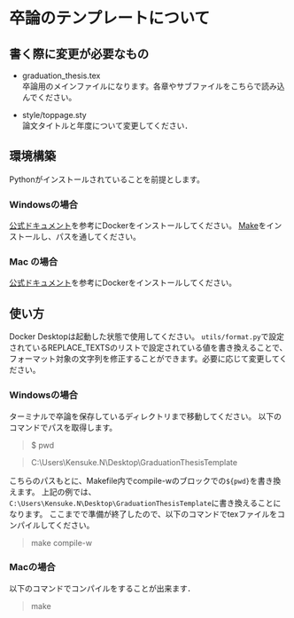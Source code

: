# 卒論のテンプレートについて

## 書く際に変更が必要なもの
- graduation_thesis.tex  
卒論用のメインファイルになります。各章やサブファイルをこちらで読み込んでください。

- style/toppage.sty  
論文タイトルと年度について変更してください．

## 環境構築
Pythonがインストールされていることを前提とします。

### Windowsの場合
[公式ドキュメント](https://docs.docker.jp/docker-for-windows/install.html)を参考にDockerをインストールしてください。
[Make](https://redhologerbera.hatenablog.com/entry/2021/05/16/163305)をインストールし、パスを通してください。

### Mac の場合
[公式ドキュメント](https://docs.docker.jp/docker-for-mac/install.html)を参考にDockerをインストールしてください。

## 使い方
Docker Desktopは起動した状態で使用してください。
`utils/format.py`で設定されているREPLACE_TEXTSのリストで設定されている値を書き換えることで、フォーマット対象の文字列を修正することができます。必要に応じて変更してください。

### Windowsの場合
ターミナルで卒論を保存しているディレクトリまで移動してください。
以下のコマンドでパスを取得します。

> $ pwd

> C:\Users\Kensuke.N\Desktop\GraduationThesisTemplate

こちらのパスもとに、Makefile内でcompile-wのブロックでの`${pwd}`を書き換えます。
上記の例では、`C:\Users\Kensuke.N\Desktop\GraduationThesisTemplate`に書き換えることになります。
ここまでで準備が終了したので、以下のコマンドでtexファイルをコンパイルしてください。
> make compile-w

### Macの場合
以下のコマンドでコンパイルをすることが出来ます．

> make
